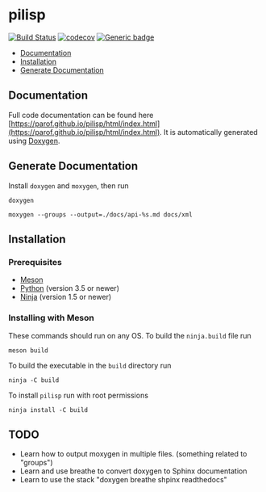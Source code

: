 # pilisp #


[![Build Status](https://travis-ci.com/parof/pilisp.svg?token=tdfVkJVdJvEzUpskJRQE&branch=master)](https://travis-ci.com/parof/pilisp) [![codecov](https://codecov.io/gh/parof/pilisp/branch/master/graph/badge.svg)](https://codecov.io/gh/parof/pilisp) [![Generic badge](https://img.shields.io/badge/docs-ghpages-brightgreen.svg)](https://parof.github.io/pilisp/html/index.html)

* [Documentation](#documentation)
* [Installation](#installation)
* [Generate Documentation](#generatedocumentation)

## Documentation ##
Full code documentation can be found here [https://parof.github.io/pilisp/html/index.html](https://parof.github.io/pilisp/html/index.html). It is automatically generated using [Doxygen](http://www.stack.nl/~dimitri/doxygen/).

## Generate Documentation ##

Install `doxygen` and `moxygen`, then run 
```
doxygen 
```

```
moxygen --groups --output=./docs/api-%s.md docs/xml
```

## Installation ##

### Prerequisites ###

* [Meson](http://mesonbuild.com/)
* [Python](https://www.python.org/) (version 3.5 or newer)
* [Ninja](https://ninja-build.org/) (version 1.5 or newer)

### Installing with Meson ###

These commands should run on any OS. To build the `ninja.build` file run

```
meson build
```

To build the executable in the `build` directory run
```
ninja -C build
```

To install `pilisp` run with root permissions
```
ninja install -C build
```

## TODO ##

* Learn how to output moxygen in multiple files. (something related to "groups")
* Learn and use breathe to convert doxygen to Sphinx documentation
* Learn to use the stack "doxygen breathe shpinx readthedocs"
